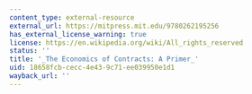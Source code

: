 ```yaml
---
content_type: external-resource
external_url: https://mitpress.mit.edu/9780262195256
has_external_license_warning: true
license: https://en.wikipedia.org/wiki/All_rights_reserved
status: ''
title: '_The Economics of Contracts: A Primer_'
uid: 18658fcb-cecc-4e43-9c71-ee039950e1d1
wayback_url: ''
---
```


